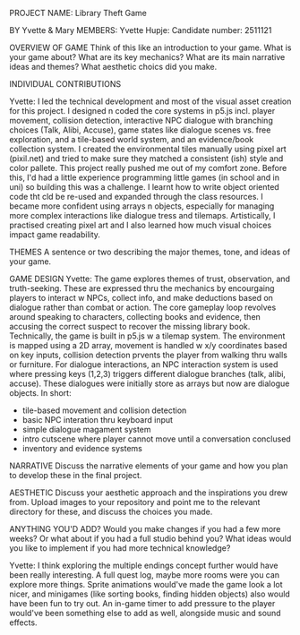 PROJECT NAME: Library Theft Game

BY Yvette & Mary
MEMBERS:
Yvette Hupje: Candidate number: 2511121

OVERVIEW OF GAME
Think of this like an introduction to your game. What is your game about? What are its key mechanics? What are its main narrative
ideas and themes? What aesthetic choics did you make. 

INDIVIDUAL CONTRIBUTIONS

Yvette: 
I led the technical development and most of the visual asset creation for this project. I designed n coded the core systems in p5.js incl. player movement, collision detection, interactive NPC dialogue with branching choices (Talk, Alibi, Accuse), game states like dialogue scenes vs. free exploration, and a tile-based world system, and an evidence/book collection system.
I created the environmental tiles manually using pixel art (pixil.net) and tried to make sure they matched a consistent (ish) style and color pallete.
This project really pushed me out of my comfort zone. Before this, I'd had a little experience programming little games (in school and in uni) so building this was a challenge. I learnt how to write object oriented code tht cld be re-used and expanded through the class resources. I became more confident using arrays n objects, especially for managing more complex interactions like dialogue tress and tilemaps. 
Artistically, I practised creating pixel art and I also learned how much visual choices impact game readability.


THEMES
A sentence or two describing the major themes, tone, and ideas of your game.

GAME DESIGN
Yvette:
The game explores themes of trust, observation, and truth-seeking. These are expressed thru the mechanics by encourgaing players to interact w NPCs, collect info, and make deductions based on dialogue rather than combat or action. The core gameplay loop revolves around speaking to characters, collecting books and evidence, then accusing the correct suspect to recover the missing library book.
Technically, the game is built in p5.js w a tilemap system. The environment is mapped using a 2D array, movement is handled w x/y coordinates based on key inputs, collision detection prvents the player from walking thru walls or furniture. 
For dialogue interactions, an NPC interaction system is used where pressing keys (1,2,3) triggers different dialogue branches (talk, alibi, accuse). These dialogues were initially store as arrays but now are dialogue objects.
In short:
- tile-based movement and collision detection
- basic NPC interation thru keyboard input
- simple dialogue magament system
- intro cutscene where player cannot move until a conversation conclused
- inventory and evidence systems

NARRATIVE
Discuss the narrative elements of your game and how you plan to develop these in
the final project.

AESTHETIC
Discuss your aesthetic approach and the inspirations you drew from. Upload images
to your repository and point me to the relevant directory for these, and discuss
the choices you made.

ANYTHING YOU'D ADD?
Would you make changes if you had a few more weeks? Or what about if you had a 
full studio behind you? What ideas would you like to implement if you had more
technical knowledge?

Yvette: I think exploring the multiple endings concept further would have been really interesting. A full quest log, maybe more rooms were you can explore more things. Sprite animations would've made the game look a lot nicer, and minigames (like sorting books, finding hidden objects) also would have been fun to try out. An in-game timer to add pressure to the player would've been something else to add as well, alongside music and sound effects.